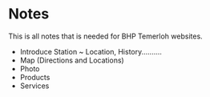 # Notes
This is all notes that is needed for BHP Temerloh websites. 
- Introduce Station ~ Location, History..........
- Map (Directions and Locations)
- Photo
- Products
- Services
